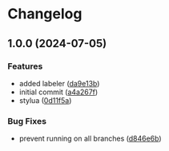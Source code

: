 # Changelog

## 1.0.0 (2024-07-05)


### Features

* added labeler ([da9e13b](https://github.com/folke/github/commit/da9e13b4c7b01a483c0ddd81d0994f77a3ec07dd))
* initial commit ([a4a267f](https://github.com/folke/github/commit/a4a267f1d44b8845698e0bd9ccac51f42d47d26c))
* stylua ([0d11f5a](https://github.com/folke/github/commit/0d11f5a4585a27c89154ec31a75ac65ceb58f113))


### Bug Fixes

* prevent running on all branches ([d846e6b](https://github.com/folke/github/commit/d846e6b2dfe92de688c156de90b0c2ba4a1ff941))
